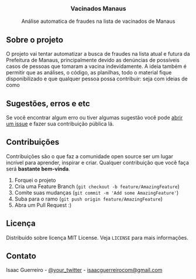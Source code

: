 <!-- PROJECT LOGO -->
<br />
<p align="center">

  <h3 align="center">Vacinados Manaus</h3>

  <p align="center">
    Análise automatica de fraudes na lista de vacinados de Manaus
  </p>
</p>



<!-- ABOUT THE PROJECT -->
## Sobre o projeto


O projeto vai tentar automatizar a busca de fraudes na lista atual e futura da Prefeitura de Manaus, principalmente devido as denúncias de possíveis casos de pessoas que tomaram a vacina indevidamente. A ideia também é permitir que as análises, o código, as planilhas, todo o material fique disponibilizado e que qualquer pessoa possa contribuir: seja com ideias de como 


<!-- ROADMAP -->
## Sugestões, erros e etc

Se você encontrar algum erro ou tiver algumas sugestão você pode [abrir um issue](https://github.com/othneildrew/Best-README-Template/issues) e fazer sua contribuição pública lá.



<!-- CONTRIBUTING -->
## Contribuições

Contribuições são o que faz a comunidade open source ser um lugar incrível para aprender, inspirar e criar. Qualquer contribuição que você faça será **bastante bem-vinda**.

1. Forquei o projeto
2. Cria uma Feature Branch (`git checkout -b feature/AmazingFeature`)
3. Comite suas mudanças (`git commit -m 'Add some AmazingFeature'`)
4. Suba para o ramo (`git push origin feature/AmazingFeature`)
5. Abra um Pull Request :)



<!-- LICENSE -->
## Licença

Distribuído sobre licença MIT License. Veja `LICENSE` para mais informações.



<!-- CONTACT -->
## Contato

Isaac Guerreiro - [@your_twitter](https://twitter.com/IsaacGuerreiro9) - isaacguerreirocom@gmail.com

